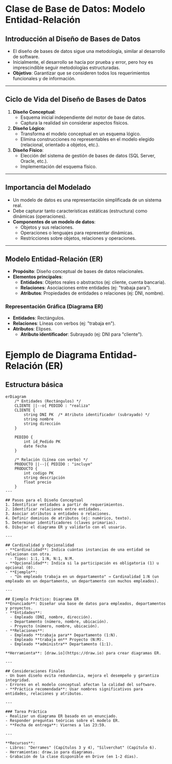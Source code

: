 # Clase de Base de Datos: Modelo Entidad-Relación

## Introducción al Diseño de Bases de Datos
- El diseño de bases de datos sigue una metodología, similar al desarrollo de software.
- Inicialmente, el desarrollo se hacía por prueba y error, pero hoy es imprescindible seguir metodologías estructuradas.
- **Objetivo**: Garantizar que se consideren todos los requerimientos funcionales y de información.

---

## Ciclo de Vida del Diseño de Bases de Datos
1. **Diseño Conceptual**:
   - Esquema inicial independiente del motor de base de datos.
   - Captura la realidad sin considerar aspectos físicos.
2. **Diseño Lógico**:
   - Transforma el modelo conceptual en un esquema lógico.
   - Elimina construcciones no representables en el modelo elegido (relacional, orientado a objetos, etc.).
3. **Diseño Físico**:
   - Elección del sistema de gestión de bases de datos (SQL Server, Oracle, etc.).
   - Implementación del esquema físico.

---

## Importancia del Modelado
- Un modelo de datos es una representación simplificada de un sistema real.
- Debe capturar tanto características estáticas (estructura) como dinámicas (operaciones).
- **Componentes de un modelo de datos**:
  - Objetos y sus relaciones.
  - Operaciones o lenguajes para representar dinámicas.
  - Restricciones sobre objetos, relaciones y operaciones.

---

## Modelo Entidad-Relación (ER)
- **Propósito**: Diseño conceptual de bases de datos relacionales.
- **Elementos principales**:
  - **Entidades**: Objetos reales o abstractos (ej: cliente, cuenta bancaria).
  - **Relaciones**: Asociaciones entre entidades (ej: "trabaja para").
  - **Atributos**: Propiedades de entidades o relaciones (ej: DNI, nombre).

### Representación Gráfica (Diagrama ER)
- **Entidades**: Rectángulos.
- **Relaciones**: Líneas con verbos (ej: "trabaja en").
- **Atributos**: Elipses.
  - **Atributo identificador**: Subrayado (ej: DNI para "cliente").
 
# Ejemplo de Diagrama Entidad-Relación (ER)

## Estructura básica
```mermaid 
erDiagram 
    /* Entidades (Rectángulos) */
    CLIENTE ||--o{ PEDIDO : "realiza"
    CLIENTE {
        string DNI PK  /* Atributo identificador (subrayado) */
        string nombre
        string dirección
    }
    
    PEDIDO {
        int id_Pedido PK
        date fecha
    }

    /* Relación (Línea con verbo) */
    PRODUCTO ||--|{ PEDIDO : "incluye"
    PRODUCTO {
        int codigo PK
        string descripción
        float precio
    }
---

## Pasos para el Diseño Conceptual
1. Identificar entidades a partir de requerimientos.
2. Identificar relaciones entre entidades.
3. Asociar atributos a entidades o relaciones.
4. Definir dominios de atributos (ej: numérico, texto).
5. Determinar identificadores (claves primarias).
6. Dibujar el diagrama ER y validarlo con el usuario.

---

## Cardinalidad y Opcionalidad
- **Cardinalidad**: Indica cuántas instancias de una entidad se relacionan con otra.
  - Tipos: 1:1, 1:N, N:1, N:M.
- **Opcionalidad**: Indica si la participación es obligatoria (1) u opcional (0).
- **Ejemplo**:
  - "Un empleado trabaja en un departamento" → Cardinalidad 1:N (un empleado en un departamento, un departamento con muchos empleados).

---

## Ejemplo Práctico: Diagrama ER
**Enunciado**: Diseñar una base de datos para empleados, departamentos y proyectos.
- **Entidades**:
  - Empleado (DNI, nombre, dirección).
  - Departamento (número, nombre, ubicación).
  - Proyecto (número, nombre, ubicación).
- **Relaciones**:
  - Empleado **trabaja para** Departamento (1:N).
  - Empleado **trabaja en** Proyecto (N:M).
  - Empleado **administra** Departamento (1:1).

**Herramienta**: [draw.io](https://draw.io) para crear diagramas ER.

---

## Consideraciones Finales
- Un buen diseño evita redundancia, mejora el desempeño y garantiza integridad.
- Errores en el modelo conceptual afectan la calidad del software.
- **Práctica recomendada**: Usar nombres significativos para entidades, relaciones y atributos.

---

### Tarea Práctica
- Realizar un diagrama ER basado en un enunciado.
- Responder preguntas teóricas sobre el modelo ER.
- **Fecha de entrega**: Viernes a las 23:59.

---

**Recursos**:
- Libros: "Derrames" (Capítulos 3 y 4), "Silverchat" (Capítulo 6).
- Herramientas: draw.io para diagramas.
- Grabación de la clase disponible en Drive (en 1-2 días).
